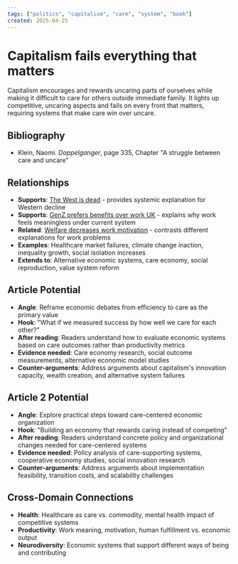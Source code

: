 ```yaml
---
tags: ["politics", "capitalism", "care", "system", "book"]
created: 2025-04-25
---
```


# Capitalism fails everything that matters

Capitalism encourages and rewards uncaring parts of ourselves while making it difficult to care for others outside immediate family. It lights up competitive, uncaring aspects and fails on every front that matters, requiring systems that make care win over uncare.

## Bibliography

- Klein, Naomi. *Doppelganger*, page 335, Chapter "A struggle between care and uncare"

## Relationships
- **Supports**: [The West is dead](politics-west-dead.md) - provides systemic explanation for Western decline
- **Supports**: [GenZ prefers benefits over work UK](politics-genz-benefits-work-uk.md) - explains why work feels meaningless under current system
- **Related**: [Welfare decreases work motivation](politics-welfare-work-motivation.md) - contrasts different explanations for work problems
- **Examples**: Healthcare market failures, climate change inaction, inequality growth, social isolation increases
- **Extends to**: Alternative economic systems, care economy, social reproduction, value system reform

## Article Potential
- **Angle**: Reframe economic debates from efficiency to care as the primary value
- **Hook**: "What if we measured success by how well we care for each other?"
- **After reading**: Readers understand how to evaluate economic systems based on care outcomes rather than productivity metrics
- **Evidence needed**: Care economy research, social outcome measurements, alternative economic model studies
- **Counter-arguments**: Address arguments about capitalism's innovation capacity, wealth creation, and alternative system failures

## Article 2 Potential
- **Angle**: Explore practical steps toward care-centered economic organization
- **Hook**: "Building an economy that rewards caring instead of competing"
- **After reading**: Readers understand concrete policy and organizational changes needed for care-centered systems
- **Evidence needed**: Policy analysis of care-supporting systems, cooperative economy studies, social innovation research
- **Counter-arguments**: Address arguments about implementation feasibility, transition costs, and scalability challenges

## Cross-Domain Connections
- **Health**: Healthcare as care vs. commodity, mental health impact of competitive systems
- **Productivity**: Work meaning, motivation, human fulfillment vs. economic output
- **Neurodiversity**: Economic systems that support different ways of being and contributing
